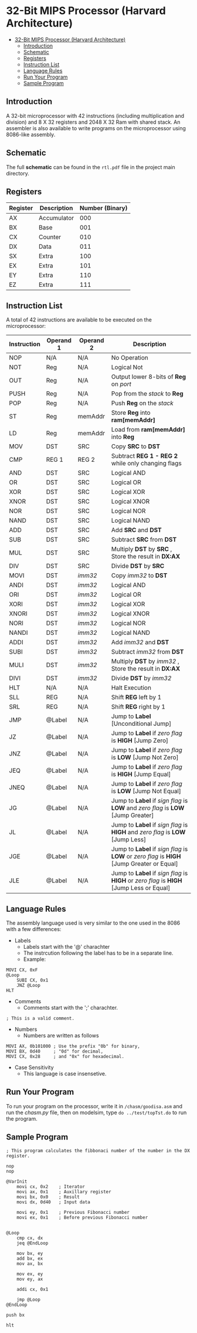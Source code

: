 # 32-Bit MIPS Processor (Harvard Architecture)
- [32-Bit MIPS Processor (Harvard Architecture)](#32-bit-mips-processor-harvard-architecture)
  - [Introduction](#introduction)
  - [Schematic](#schematic)
  - [Registers](#registers)
  - [Instruction List](#instruction-list)
  - [Language Rules](#language-rules)
  - [Run Your Program](#run-your-program)
  - [Sample Program](#sample-program)
## Introduction

A 32-bit microprocessor with 42 instructions (including multiplication and division) and 8 X 32 registers and 2048 X 32 Ram with shared stack. An assembler is also available to write programs on the microprocessor using 8086-like assembly.

## Schematic

The full **schematic** can be found in the `rtl.pdf` file in the project main directory.

## Registers

|Register|Description|Number (Binary)
|---|---|---|
|AX|Accumulator|000|
|BX|Base|001|
|CX|Counter|010|
|DX|Data|011|
|SX|Extra|100|
|EX|Extra|101|
|EY|Extra|110|
|EZ|Extra|111|

## Instruction List

A total of 42 instructions are available to be executed on the microprocessor:

|Instruction|Operand 1|Operand 2|Description|
|---|---|---|---|
|NOP|N/A|N/A|No Operation|
|NOT|Reg|N/A|Logical Not|
|OUT|Reg|N/A| Output lower 8-bits of **Reg** on *port*|
|PUSH|Reg|N/A| Pop from the *stack* to **Reg**|
|POP|Reg|N/A| Push **Reg** on the *stack*|
|ST|Reg|memAddr|Store **Reg** into **ram[memAddr]**|
|LD|Reg|memAddr|Load from **ram[memAddr]** into **Reg**
|MOV|DST|SRC|Copy **SRC** to **DST**|
|CMP|REG 1| REG 2| Subtract **REG 1 - REG 2** while only changing flags|
|AND|DST| SRC| Logical AND |
|OR|DST| SRC| Logical OR|
|XOR|DST| SRC| Logical XOR|
|XNOR|DST| SRC| Logical XNOR|
|NOR|DST| SRC| Logical NOR |
|NAND|DST| SRC| Logical NAND
|ADD|DST| SRC| Add **SRC** and **DST**|
|SUB|DST| SRC| Subtract **SRC** from **DST**|
|MUL|DST| SRC| Multiply **DST** by **SRC** , Store the result in **DX:AX**|
|DIV|DST| SRC| Divide **DST** by **SRC**|
|MOVI|DST|*imm32*|Copy *imm32* to **DST**|
|ANDI|DST| *imm32*| Logical AND |
|ORI|DST| *imm32*| Logical OR|
|XORI|DST| *imm32*| Logical XOR|
|XNORI|DST| *imm32*| Logical XNOR|
|NORI|DST| *imm32*| Logical NOR |
|NANDI|DST| *imm32*| Logical NAND
|ADDI|DST| *imm32*| Add *imm32* and **DST**|
|SUBI|DST| *imm32*| Subtract *imm32* from **DST**|
|MULI|DST| *imm32*| Multiply **DST** by *imm32* , Store the result in **DX:AX**|
|DIVI|DST| *imm32*| Divide **DST** by *imm32*|
|HLT|N/A|N/A|Halt Execution|
|SLL|REG|N/A|Shift **REG** left by 1|
|SRL|REG|N/A|Shift **REG** right by 1|
|JMP|@Label|N/A|Jump to **Label** [Unconditional Jump]|
|JZ|@Label|N/A|Jump to **Label** if *zero flag* is **HIGH** [Jump Zero]|
|JNZ|@Label|N/A|Jump to **Label** if *zero flag* is **LOW** [Jump Not Zero]|
|JEQ|@Label|N/A|Jump to **Label** if *zero flag* is **HIGH** [Jump Equal]|
|JNEQ|@Label|N/A|Jump to **Label** if *zero flag* is **LOW** [Jump Not Equal]|
|JG|@Label|N/A|Jump to **Label** if *sign flag* is **LOW** and *zero flag* is **LOW** [Jump Greater]|
|JL|@Label|N/A|Jump to **Label** if *sign flag* is **HIGH** and *zero flag* is **LOW** [Jump Less]|
|JGE|@Label|N/A|Jump to **Label** if *sign flag* is **LOW** or *zero flag* is **HIGH** [Jump Greater or Equal]|
|JLE|@Label|N/A|Jump to **Label** if *sign flag* is **HIGH** or *zero flag* is **HIGH** [Jump Less or Equal]|

## Language Rules

The assembly language used is very similar to the one used in the 8086 with a few differences:

+ Labels
  + Labels start with the '@' charachter
  + The instrcution following the label has to be in a separate line.
  + Example:
  
```Assembly
MOVI CX, 0xF
@Loop
    SUBI CX, 0x1
    JNZ @Loop
HLT
```

+ Comments
  + Comments start with the ';' charachter.

```Assembly
; This is a valid comment.
```

+ Numbers
  + Numbers are written as follows

```Assembly
MOVI AX, 0b101000 ; Use the prefix "0b" for binary,
MOVI BX, 0d40     ; "0d" for decimal,
MOVI CX, 0x28     ; and "0x" for hexadecimal.
```

+ Case Sensitivity
  + This language is case insensetive.

## Run Your Program
To run your program on the processor, write it in `/chasm/goodisa.asm` and run the *chasm.py* file, then on modelsim, type `do ../test/topTst.do` to run the program.

## Sample Program
```Assembly
; This program calculates the fibbonaci number of the number in the DX register.

nop
nop

@VarInit
    movi cx, 0x2    ; Iterator
    movi ax, 0x1    ; Auxillary register
    movi bx, 0x0    ; Result
    movi dx, 0d40   ; Input data

    movi ey, 0x1    ; Previous Fibonacci number
    movi ex, 0x1    ; Before previous Fibonacci number
    

@Loop
    cmp cx, dx
    jeq @EndLoop

    mov bx, ey
    add bx, ex
    mov ax, bx

    mov ex, ey
    mov ey, ax

    addi cx, 0x1
    
    jmp @Loop
@EndLoop

push bx

hlt
```